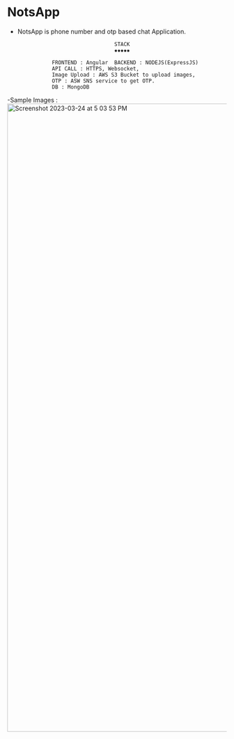 # NotsApp
- NotsApp is phone number and otp based chat Application.


                                     STACK
                                     ✹✹✹✹✹
                                     
                 FRONTEND : Angular  BACKEND : NODEJS(ExpressJS)
                 API CALL : HTTPS, Websocket, 
                 Image Upload : AWS S3 Bucket to upload images,
                 OTP : ASW SNS service to get OTP. 
                 DB : MongoDB
                 
                 
                
-Sample Images :                 
 <img width="1440" alt="Screenshot 2023-03-24 at 5 03 53 PM" src="https://user-images.githubusercontent.com/85306285/227510739-a984a4a8-aa47-43c3-a724-062211f92171.png">

